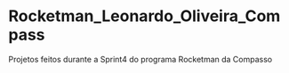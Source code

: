 # Rocketman_Leonardo_Oliveira_Compass
Projetos feitos durante a Sprint4 do programa Rocketman da Compasso
